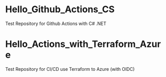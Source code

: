 
# Hello_Github_Actions_CS
Test Repository for Github Actions with C# .NET

# Hello_Actions_with_Terraform_Azure
Test Repository for CI/CD use Terraform to Azure (with OIDC)